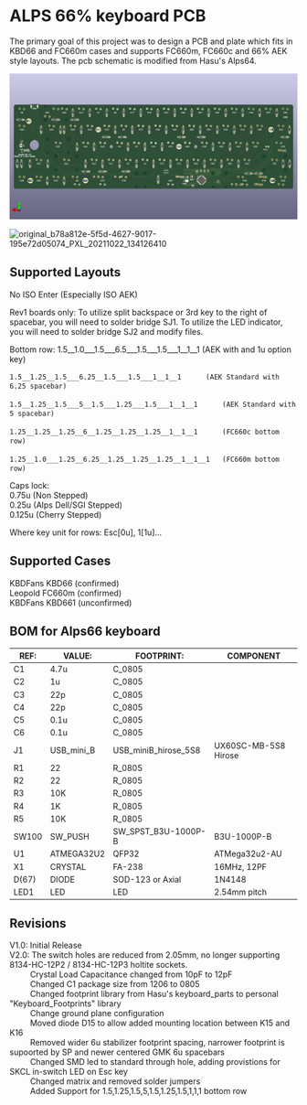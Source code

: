 ALPS 66% keyboard PCB
=====================
The primary goal of this project was to design a PCB and plate which fits in KBD66 and FC660m cases and supports FC660m, FC660c and 66% AEK style layouts.
The pcb schematic is modified from Hasu's Alps64.

![alps66_pcb](https://github.com/AndrewBDavis/Alps66/blob/master/alps66_pcb.jpg)

![original_b78a812e-5f5d-4627-9017-195e72d05074_PXL_20211022_134126410](https://user-images.githubusercontent.com/39595668/158284196-30c5b18c-e798-4116-88bb-9f892bb77be8.jpg)

Supported Layouts
---------------
No ISO Enter (Especially ISO AEK)

Rev1 boards only:
	To utilize split backspace or 3rd key to the right of spacebar, you will need to solder bridge SJ1.
	To utilize the LED indicator, you will need to solder bridge SJ2 and modify files. 


Bottom row:
	1.5__1.0___1.5___6.5___1.5___1.5___1__1__1		(AEK with and 1u option key)

	1.5__1.25__1.5___6.25__1.5___1.5___1__1__1		(AEK Standard with 6.25 spacebar)

	1.5__1.25__1.5___5__1.5___1.25___1.5___1__1__1		(AEK Standard with 5 spacebar)
	
	1.25__1.25__1.25__6__1.25__1.25__1.25__1__1__1		(FC660c bottom row)
	
	1.25__1.0___1.25__6.25__1.25__1.25__1.25__1__1__1	(FC660m bottom row)
 
 
Caps lock:  
	0.75u  (Non Stepped)  
	0.25u  (Alps Dell/SGI Stepped)  
	0.125u (Cherry Stepped)  

Where key unit for rows: Esc[0u], 1[1u]...


Supported Cases
-------------
KBDFans KBD66 (confirmed)  
Leopold FC660m (confirmed)  
KBDFans KBD661 (unconfirmed)  

BOM for Alps66 keyboard                                                  
------------------
| REF:  | VALUE:     | FOOTPRINT:           | COMPONENT            |
|------ | ---------- | -------------------- | -------------------- |  
| C1    | 4.7u       | C_0805               |                      |
| C2    | 1u         | C_0805               |                      |     
| C3    | 22p        | C_0805               |                      |
| C4    | 22p        | C_0805               |                      |
| C5    | 0.1u       | C_0805               |                      |
| C6    | 0.1u       | C_0805               |                      |
| J1    | USB_mini_B | USB_miniB_hirose_5S8 | UX60SC-MB-5S8 Hirose |
| R1    | 22         | R_0805               |                      |
| R2    | 22         | R_0805               |                      |
| R3    | 10K        | R_0805               |                      |
| R4    | 1K         | R_0805               |                      |
| R5    | 10K        | R_0805               |                      |
| SW100 | SW_PUSH    | SW_SPST_B3U-1000P-B  | B3U-1000P-B          |
| U1    | ATMEGA32U2 | QFP32                | ATMega32u2-AU        | 
| X1    | CRYSTAL    | FA-238               | 16MHz, 12PF          |
| D(67) | DIODE      | SOD-123 or Axial     | 1N4148               |
| LED1  | LED        | LED                  | 2.54mm pitch         |

Revisions
-------------
V1.0: 	Initial Release  
V2.0: 	The switch holes are reduced from 2.05mm, no longer supporting 8134-HC-12P2 / 8134-HC-12P3 holtite sockets.  
&emsp;&emsp;&nbsp;&nbsp;Crystal Load Capacitance changed from 10pF to 12pF  
&emsp;&emsp;&nbsp;&nbsp;Changed C1 package size from 1206 to 0805  
&emsp;&emsp;&nbsp;&nbsp;Changed footprint library from Hasu's keyboard_parts to personal "Keyboard_Footprints" library  
&emsp;&emsp;&nbsp;&nbsp;Change ground plane configuration  
&emsp;&emsp;&nbsp;&nbsp;Moved diode D15 to allow added mounting location between K15 and K16  
&emsp;&emsp;&nbsp;&nbsp;Removed wider 6u stabilizer footprint spacing, narrower footprint is supoorted by SP and newer centered GMK 6u spacebars  
&emsp;&emsp;&nbsp;&nbsp;Changed SMD led to standard through hole, adding provistions for SKCL in-switch LED on Esc key  
&emsp;&emsp;&nbsp;&nbsp;Changed matrix and removed solder jumpers  
&emsp;&emsp;&nbsp;&nbsp;Added Support for 1.5,1.25,1.5,5,1.5,1.25,1.5,1,1,1 bottom row  
